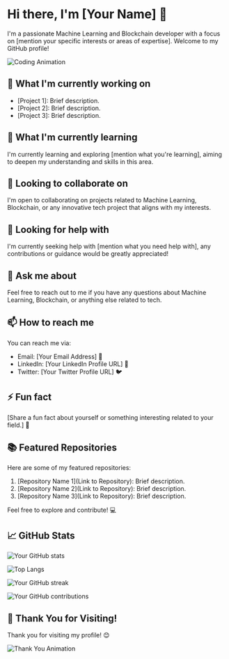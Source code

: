 # Hi there, I'm [Your Name] 👋

I'm a passionate Machine Learning and Blockchain developer with a focus on [mention your specific interests or areas of expertise]. Welcome to my GitHub profile!

![Coding Animation](https://media.giphy.com/media/ZVik7pBtu9dNS/giphy.gif)

## 🔭 What I'm currently working on

- [Project 1]: Brief description.
- [Project 2]: Brief description.
- [Project 3]: Brief description.

## 🌱 What I'm currently learning

I'm currently learning and exploring [mention what you're learning], aiming to deepen my understanding and skills in this area.

## 👯 Looking to collaborate on

I'm open to collaborating on projects related to Machine Learning, Blockchain, or any innovative tech project that aligns with my interests.

## 🤔 Looking for help with

I'm currently seeking help with [mention what you need help with], any contributions or guidance would be greatly appreciated!

## 💬 Ask me about

Feel free to reach out to me if you have any questions about Machine Learning, Blockchain, or anything else related to tech.

## 📫 How to reach me

You can reach me via:
- Email: [Your Email Address] 📧
- LinkedIn: [Your LinkedIn Profile URL] 💼
- Twitter: [Your Twitter Profile URL] 🐦

## ⚡ Fun fact

[Share a fun fact about yourself or something interesting related to your field.] 🎉

## 📚 Featured Repositories

Here are some of my featured repositories:

1. [Repository Name 1](Link to Repository): Brief description.
2. [Repository Name 2](Link to Repository): Brief description.
3. [Repository Name 3](Link to Repository): Brief description.

Feel free to explore and contribute! 💻

## 📈 GitHub Stats

![Your GitHub stats](https://github-readme-stats.vercel.app/api?username=your_username&show_icons=true&theme=radical)

![Top Langs](https://github-readme-stats.vercel.app/api/top-langs/?username=your_username&layout=compact&theme=radical)

![Your GitHub streak](https://github-readme-streak-stats.herokuapp.com/?user=your_username&theme=radical)

![Your GitHub contributions](https://github-readme-stats.vercel.app/api/wakatime?username=your_username&layout=compact&theme=radical)

## 🚀 Thank You for Visiting!

Thank you for visiting my profile! 😊

![Thank You Animation](https://media.giphy.com/media/3oEjHQe2l7mMN3Uo12/giphy.gif)
